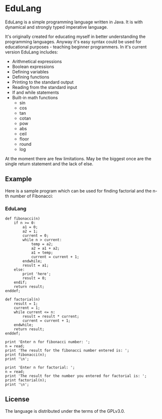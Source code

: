 EduLang
=======

EduLang is a simple programming language written in Java. It is with dynamical and strongly typed imperative language.

It's originally created for educating myself in better understanding the programming languages.
Anyway it's easy syntax could be used for educational purposes - teaching beginner programmers.
In it's current version EduLang includes:

  * Arithmetical expressions
  * Boolean expressions
  * Defining variables
  * Defining functions
  * Printing to the standard output
  * Reading from the standard input
  * If and while statements
  * Built-in math functions
    * sin
    * cos
    * tan
    * cotan
    * pow
    * abs
    * ceil
    * floor
    * round
    * log

At the moment there are few limitations. May be the biggest once are the single return statement and the lack of else.

Example
-------
Here is a sample program which can be used for finding factorial and the n-th number of Fibonacci:

### EduLang

    def fibonacci(n)
        if n >= 0:
            a1 = 0;
            a2 = 1;
            current = 0;
            while n > current:
                temp = a2;
                a2 = a1 + a2;
                a1 = temp;
                current = current + 1;
            endwhile;
            result = a1;
        else: 
            print 'here';
            result = 0;
        endif;
        return result;
    enddef;

    def factorial(n)
        result = 1;
        current = 1;
        while current <= n:
            result = result * current;
            current = current + 1;
        endwhile;
        return result;
    enddef;

    print 'Enter n for fibonacci number: ';
    n = read;
    print 'The result for the fibonacci number entered is: ';
    print fibonacci(n);
    print '\n';

    print 'Enter n for factorial: ';
    n = read;
    print 'The result for the number you entered for factorial is: ';
    print factorial(n);
    print '\n';


License
--------
The language is distributed under the terms of the GPLv3.0.
